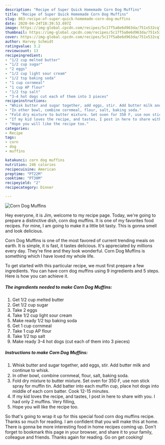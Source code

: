 ```yaml
---
description: "Recipe of Super Quick Homemade Corn Dog Muffins"
title: "Recipe of Super Quick Homemade Corn Dog Muffins"
slug: 863-recipe-of-super-quick-homemade-corn-dog-muffins
date: 2020-04-24T18:39:53.697Z
image: https://img-global.cpcdn.com/recipes/5c17f5a8e6d963da/751x532cq70/corn-dog-muffins-recipe-main-photo.jpg
thumbnail: https://img-global.cpcdn.com/recipes/5c17f5a8e6d963da/751x532cq70/corn-dog-muffins-recipe-main-photo.jpg
cover: https://img-global.cpcdn.com/recipes/5c17f5a8e6d963da/751x532cq70/corn-dog-muffins-recipe-main-photo.jpg
author: Harvey Schmidt
ratingvalue: 3.2
reviewcount: 13
recipeingredient:
- "1/2 cup melted butter"
- "1/2 cup sugar"
- "2 eggs"
- "1/2 cup light sour cream"
- "1/2 tsp baking soda"
- "1 cup cornmeal"
- "1 cup AP flour"
- "1/2 tsp salt"
- "3-4 hot dogs cut each of them into 3 pieces"
recipeinstructions:
- "Whisk butter and sugar together, add eggs, stir. Add butter milk and continue to whisk."
- "In other bowl, combine cornmeal, flour, salt, baking soda."
- "Fold dry mixture to butter mixture. Set oven for 350 F, use non stick spray for muffin tin. Add batter into each muffin cup, place hot dogs into middle of each corn batter. Cook 12-15 minutes."
- "If my kid loves the recipe, and tastes, I post in here to share with you. I had only 2 muffins. Very filling,"
- "Hope you will like the recipe too."
categories:
- Recipe
tags:
- corn
- dog
- muffins

katakunci: corn dog muffins 
nutrition: 246 calories
recipecuisine: American
preptime: "PT22M"
cooktime: "PT30M"
recipeyield: "2"
recipecategory: Dinner

---
```



![Corn Dog Muffins](https://img-global.cpcdn.com/recipes/5c17f5a8e6d963da/751x532cq70/corn-dog-muffins-recipe-main-photo.jpg)

Hey everyone, it is Jim, welcome to my recipe page. Today, we're going to prepare a distinctive dish, corn dog muffins. It is one of my favorites food recipes. For mine, I am going to make it a little bit tasty. This is gonna smell and look delicious.

Corn Dog Muffins is one of the most favored of current trending meals on earth. It is simple, it is fast, it tastes delicious. It's appreciated by millions every day. They're fine and they look wonderful. Corn Dog Muffins is something which I have loved my whole life.




To get started with this particular recipe, we must first prepare a few ingredients. You can have corn dog muffins using 9 ingredients and 5 steps. Here is how you can achieve it.

<!--inarticleads1-->

##### The ingredients needed to make Corn Dog Muffins:

1. Get 1/2 cup melted butter
1. Get 1/2 cup sugar
1. Take 2 eggs
1. Take 1/2 cup light sour cream
1. Make ready 1/2 tsp baking soda
1. Get 1 cup cornmeal
1. Take 1 cup AP flour
1. Take 1/2 tsp salt
1. Make ready 3-4 hot dogs (cut each of them into 3 pieces)




<!--inarticleads2-->

##### Instructions to make Corn Dog Muffins:

1. Whisk butter and sugar together, add eggs, stir. Add butter milk and continue to whisk.
1. In other bowl, combine cornmeal, flour, salt, baking soda.
1. Fold dry mixture to butter mixture. Set oven for 350 F, use non stick spray for muffin tin. Add batter into each muffin cup, place hot dogs into middle of each corn batter. Cook 12-15 minutes.
1. If my kid loves the recipe, and tastes, I post in here to share with you. I had only 2 muffins. Very filling,
1. Hope you will like the recipe too.




So that's going to wrap it up for this special food corn dog muffins recipe. Thanks so much for reading. I am confident that you will make this at home. There is gonna be more interesting food in home recipes coming up. Don't forget to bookmark this page in your browser, and share it to your family, colleague and friends. Thanks again for reading. Go on get cooking!
